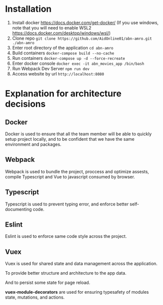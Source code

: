# Installation
1. Install docker https://docs.docker.com/get-docker/ (If you use windows, note that you will need to enable WSL2 https://docs.docker.com/desktop/windows/wsl/)
2. Clone repo `git clone https://github.com/AidOnline01/abn-amro.git ./abn-amro`
3. Enter root directory of the application `cd abn-amro`
4. Build containers `docker-compose build --no-cache`
5. Run containers `docker-compose up -d --force-recreate`
6. Enter docker console `docker exec -it abn_movies_app /bin/bash`
7. Run Webpack Dev Server `npm run dev`
8. Access website by url `http://localhost:8080` 

# Explanation for architecture decisions

## Docker
Docker is used to ensure that all the team member will be able to quickly setup project locally, and to be confident that we have the same environment and packages.

## Webpack
Webpack is used to bundle the project, proccess and optimize assests, compile Typescript and Vue to javascript consumed by browser.

## Typescript
Typescript is used to prevent typing error, and enforce better self-documenting code.

## Eslint
Eslint is used to enforce same code style across the project.

## Vuex
Vuex is used for shared state and data management across the application. 

To provide better structure and architecture to the app data. 

And to persist some state for page reload. 

**vuex-module-decorators** are used for ensuring typesafety of modules state, mutations, and actions. 